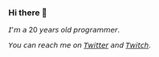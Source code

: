 ### Hi there 👋

𝘐'𝘮 𝘢 20 𝘺𝘦𝘢𝘳𝘴 𝘰𝘭𝘥 𝘱𝘳𝘰𝘨𝘳𝘢𝘮𝘮𝘦𝘳.

<!--𝘏𝘦𝘳𝘦 𝘢𝘳𝘦 𝘴𝘰𝘮𝘦 𝘶𝘴𝘦𝘧𝘶𝘭 𝘗𝘰𝘸𝘦𝘳𝘚𝘩𝘦𝘭𝘭 𝘴𝘤𝘳𝘪𝘱𝘵𝘴 𝘵𝘩𝘢𝘵 𝘮𝘪𝘨𝘩𝘵 𝘩𝘦𝘭𝘱 𝘺𝘰𝘶: [𝘤𝘭𝘦𝘢𝘯𝘳](https://github.com/bruhitsmeray/cleanr) & [𝘢𝘶𝘵𝘰𝘮𝘢𝘵𝘳](https://github.com/bruhitsmeray/automatr).-->

𝘠𝘰𝘶 𝘤𝘢𝘯 𝘳𝘦𝘢𝘤𝘩 𝘮𝘦 𝘰𝘯 [𝘛𝘸𝘪𝘵𝘵𝘦𝘳](https://twitter.com/bruhitsmeray) 𝘢𝘯𝘥 [𝘛𝘸𝘪𝘵𝘤𝘩](https://www.twitch.tv/bruhitsmeray).

<!--
**xwhiteex/xwhiteex** is a ✨ _special_ ✨ repository because its `README.md` (this file) appears on your GitHub profile.

Here are some ideas to get you started:

- 🔭 I’m currently working on ...
- 🌱 I’m currently learning ...
- 👯 I’m looking to collaborate on ...
- 🤔 I’m looking for help with ...
- 💬 Ask me about ...
- 📫 How to reach me: ...
- 😄 Pronouns: ...
- ⚡ Fun fact: ...
-->
